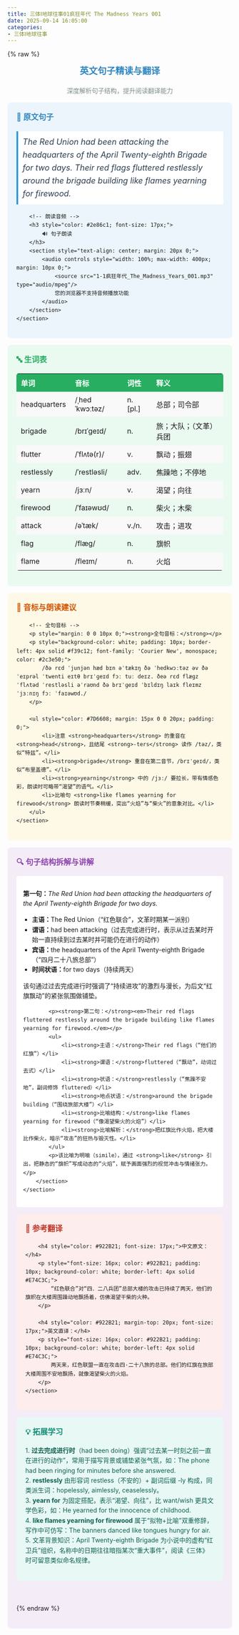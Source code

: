 ```yaml
---
title: 三体Ⅰ地球往事01疯狂年代 The Madness Years 001
date: 2025-09-14 16:05:00
categories:
- 三体Ⅰ地球往事
---
```


{% raw %}
<!-- 英文句子精读与翻译  start -->
<section data-role="paragraph" class="_myeditor">
	<h2 style="text-align: center; color: #2e86c1; font-size: 20px;">
		英文句子精读与翻译
	</h2>
	<p style="color: #7f8c8d; text-align: center;">
		深度解析句子结构，提升阅读翻译能力
	</p>
</section>

<!-- 原文与媒体 -->
<section data-role="paragraph" class="_myeditor">
	<section style="background-color: #ebf5fb; padding: 20px; border-radius: 8px; margin: 15px 0; box-sizing: border-box;">
		<h3 style="color: #2e86c1; font-size: 17px;">
			📝 原文句子
		</h3>
		<p style="font-size: 18px; font-style: italic; color: #2c3e50; padding: 10px; background-color: white; border-left: 4px solid #3498db;">
			The Red Union had been attacking the headquarters of the April Twenty-eighth Brigade for two days. Their red flags fluttered restlessly around the brigade building like flames yearning for firewood.
		</p>

		<!-- 朗读音频 -->
		<h3 style="color: #2e86c1; font-size: 17px;">
			🔊 句子朗读
		</h3>
		<section style="text-align: center; margin: 20px 0;">
			<audio controls style="width: 100%; max-width: 400px; margin: 10px 0;">
				<source src="1-1疯狂年代_The_Madness_Years_001.mp3" type="audio/mpeg"/>
				您的浏览器不支持音频播放功能
			</audio>
		</section>
	</section>
</section>

<!-- 生词表 -->
<section data-role="paragraph" class="_myeditor">
	<section style="background-color: #eafaf1; padding: 20px; border-radius: 8px; margin: 15px 0;">
		<h3 style="color: #27ae60; font-size: 17px;">
			🔤 生词表
		</h3>
		<table style="width: 100%; border-collapse: collapse; margin-top: 15px;">
			<tbody>
				<tr style="background-color: #27ae60; color: white;">
					<th style="text-align: left; padding: 8px 10px;">单词</th>
					<th style="text-align: left; padding: 8px 10px;">音标</th>
					<th style="text-align: left; padding: 8px 10px;">词性</th>
					<th style="text-align: left; padding: 8px 10px;">释义</th>
				</tr>
				<tr><td>headquarters</td><td>/ˌhedˈkwɔːtəz/</td><td>n. [pl.]</td><td>总部；司令部</td></tr>
				<tr><td>brigade</td><td>/brɪˈɡeɪd/</td><td>n.</td><td>旅；大队；（文革）兵团</td></tr>
				<tr><td>flutter</td><td>/ˈflʌtə(r)/</td><td>v.</td><td>飘动；振翅</td></tr>
				<tr><td>restlessly</td><td>/ˈrestləsli/</td><td>adv.</td><td>焦躁地；不停地</td></tr>
				<tr><td>yearn</td><td>/jɜːn/</td><td>v.</td><td>渴望；向往</td></tr>
				<tr><td>firewood</td><td>/ˈfaɪəwʊd/</td><td>n.</td><td>柴火；木柴</td></tr>
				<tr><td>attack</td><td>/əˈtæk/</td><td>v./n.</td><td>攻击；进攻</td></tr>
				<tr><td>flag</td><td>/flæɡ/</td><td>n.</td><td>旗帜</td></tr>
				<tr><td>flame</td><td>/fleɪm/</td><td>n.</td><td>火焰</td></tr>
			</tbody>
		</table>
	</section>
</section>

<!-- 音标与朗读建议 -->
<section data-role="paragraph" class="_myeditor">
	<section style="background-color: #FEF9E7; padding: 20px; border-radius: 8px; margin: 15px 0;">
		<h3 style="color: #D35400; font-size: 17px;">
			🎵 音标与朗读建议
		</h3>

		<!-- 全句音标 -->
		<p style="margin: 0 0 10px 0;"><strong>全句音标：</strong></p>
		<p style="background-color: white; padding: 10px; border-left: 4px solid #f39c12; font-family: 'Courier New', monospace; color: #2c3e50;">
			/ðə rɛd ˈjunjən hæd bɪn əˈtækɪŋ ðə ˈhedkwɔːtəz əv ðə ˈeɪprəl ˈtwenti eɪtθ brɪˈɡeɪd fɔː tuː deɪz. ðeə rɛd flæɡz ˈflʌtəd ˈrestləsli əˈraʊnd ðə brɪˈɡeɪd ˈbɪldɪŋ laɪk fleɪmz ˈjɜːnɪŋ fɔː ˈfaɪəwʊd./
		</p>

		<ul style="color: #7D6608; margin: 15px 0 0 20px; padding: 0;">
			<li>注意 <strong>headquarters</strong> 的重音在 <strong>head</strong>，且结尾 <strong>-ters</strong> 读作 /təz/，类似“特兹”。</li>
			<li><strong>brigade</strong> 重音在第二音节，/brɪˈɡeɪd/，类似“布里盖德”。</li>
			<li><strong>yearning</strong> 中的 /jɜː/ 要拉长，带有情感色彩，朗读时可略带“渴望”的语气。</li>
			<li>比喻句 <strong>like flames yearning for firewood</strong> 朗读时节奏稍缓，突出“火焰”与“柴火”的意象对比。</li>
		</ul>
	</section>
</section>

<!-- 句子结构拆解 -->
<section data-role="paragraph" class="_myeditor">
	<section style="background-color: #F4ECF7; padding: 20px; border-radius: 8px; margin: 15px 0;">
		<h3 style="color: #8E44AD; font-size: 17px;">
			🔍 句子结构拆解与讲解
		</h3>
		<section style="background-color: white; padding: 15px; border-radius: 5px;">
			<p><strong>第一句：</strong><em>The Red Union had been attacking the headquarters of the April Twenty-eighth Brigade for two days.</em></p>
			<ul>
				<li><strong>主语：</strong>The Red Union（“红色联合”，文革时期某一派别）</li>
				<li><strong>谓语：</strong>had been attacking（过去完成进行时，表示从过去某时开始一直持续到过去某时并可能仍在进行的动作）</li>
				<li><strong>宾语：</strong>the headquarters of the April Twenty-eighth Brigade（“四月二十八旅总部”）</li>
				<li><strong>时间状语：</strong>for two days（持续两天）</li>
			</ul>
			<p>该句通过过去完成进行时强调了“持续进攻”的激烈与漫长，为后文“红旗飘动”的紧张氛围做铺垫。</p>

			<p><strong>第二句：</strong><em>Their red flags fluttered restlessly around the brigade building like flames yearning for firewood.</em></p>
			<ul>
				<li><strong>主语：</strong>Their red flags（“他们的红旗”）</li>
				<li><strong>谓语：</strong>fluttered（“飘动”，动词过去式）</li>
				<li><strong>状语：</strong>restlessly（“焦躁不安地”，副词修饰 fluttered）</li>
				<li><strong>地点状语：</strong>around the brigade building（“围绕旅部大楼”）</li>
				<li><strong>比喻结构：</strong>like flames yearning for firewood（“像渴望柴火的火焰”）</li>
				<li><strong>比喻解析：</strong>把红旗比作火焰，把大楼比作柴火，暗示“攻击”的狂热与毁灭性。</li>
			</ul>
			<p>该比喻为明喻（simile），通过 <strong>like</strong> 引出，把静态的“旗帜”写成动态的“火焰”，赋予画面强烈的视觉冲击与情绪张力。</p>
		</section>
	</section>
</section>

<!-- 参考翻译 -->
<section data-role="paragraph" class="_myeditor">
	<section style="background-color: #FDEDEC; padding: 20px; border-radius: 8px; margin: 15px 0;">
		<h3 style="color: #C0392B; font-size: 17px;">
			📖 参考翻译
		</h3>

		<h4 style="color: #922B21; font-size: 17px;">中文原文：</h4>
		<p style="font-size: 16px; color: #922B21; padding: 10px; background-color: white; border-left: 4px solid #E74C3C;">
			“红色联合”对“四．二八兵团”总部大楼的攻击已持续了两天，他们的旗帜在大楼周围躁动地飘扬着，仿佛渴望干柴的火种。
		</p>

		<h4 style="color: #922B21; margin-top: 20px; font-size: 17px;">英文直译：</h4>
		<p style="font-size: 16px; color: #922B21; padding: 10px; background-color: white; border-left: 4px solid #E74C3C;">
			两天来，红色联盟一直在攻击四·二十八旅的总部。他们的红旗在旅部大楼周围不安地飘扬，就像渴望柴火的火焰。
		</p>
	</section>
</section>

<!-- 拓展学习 -->
<section data-role="paragraph" class="_myeditor">
	<section style="background-color: #E8F8F5; padding: 20px; border-radius: 8px; margin: 15px 0;">
		<h3 style="color: #148F77; font-size: 17px;">
			💡 拓展学习
		</h3>
		<p style="color: #0E6251;">
			1. <strong>过去完成进行时</strong>（had been doing）强调“过去某一时刻之前一直在进行的动作”，常用于描写背景或铺垫紧张气氛，如：The phone had been ringing for minutes before she answered.<br>
			2. <strong>restlessly</strong> 由形容词 restless（不安的）+ 副词后缀 -ly 构成，同类派生词：hopelessly, aimlessly, ceaselessly。<br>
			3. <strong>yearn for</strong> 为固定搭配，表示“渴望、向往”，比 want/wish 更具文学色彩，如：He yearned for the innocence of childhood.<br>
			4. <strong>like flames yearning for firewood</strong> 属于“拟物+比喻”双重修辞，写作中可仿写：The banners danced like tongues hungry for air.<br>
			5. 文革背景知识：April Twenty-eighth Brigade 为小说中的虚构“红卫兵”组织，名称中的日期往往暗指某次“重大事件”，阅读《三体》时可留意类似命名规律。
		</p>
	</section>
</section>

<!-- 结束空行 -->
<section data-role="paragraph" class="_myeditor">
	<p><br/></p>
</section>

<style>
._myeditor { font-family: -apple-system, BlinkMacSystemFont, "Segoe UI", Roboto, "Helvetica Neue", Arial, sans-serif; line-height: 1.6; }
h2, h3, h4 { font-weight: 600; margin-top: 0; }
ul { padding-left: 20px; }
table { width: 100%; margin: 15px 0; border-radius: 5px; overflow: hidden; }
th { font-weight: 600; padding: 8px 10px; }
td { padding: 8px 10px; }
tr:nth-child(even) { background-color: #f9f9f9; }
.firstRow { font-weight: 600; }
</style>
<!-- 英文句子精读与翻译  end -->
{% endraw %}